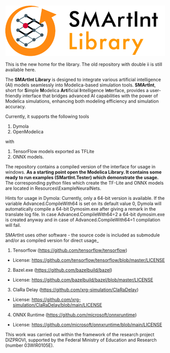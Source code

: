 ![Image](SMArtInt-library.jpg)

This is the new home for the library. The old repository with double ii is still available here.

The **SMArtInt Library** is designed to integrate various artificial intelligence (AI) models seamlessly into Modelica-based simulation tools. **SMArtInt**, short for **S**imple **M**odelica **Art**ificial **I**ntelligence I**nt**erface, provides a user-friendly interface that bridges advanced AI capabilities with the power of Modelica simulations, enhancing both modeling efficiency and simulation accuracy.

Currently, it supports the following tools
1. Dymola
2. OpenModelica

with 

1. TensorFlow models exported as TFLite
2. ONNX models.

The repository contains a compiled version of the interface for usage in windows. __As a starting point open the Modelica Library. It contains some ready to run examples (SMartInt.Tester) which demonstrate the usage.__ The corresponding python files which create the TF-Lite and ONNX models are located in Resources\ExampleNeuralNets.

Hints for usage in Dymola:
Currently, only a 64-bit version is available. If the variable Advanced.CompileWith64 is set on its default value 0, Dymola will automatically compile a 64-bit Dymosim.exe after giving a remark in the translate log file. In case Advanced.CompileWith64=2 a 64-bit dymosim.exe is created anyway and in case of Advanced.CompileWith64=1 compilation will fail.

SMArtInt uses other software - the source code is included as submodule and/or as compiled version for direct usage_
1. Tensorflow (https://github.com/tensorflow/tensorflow)
* License: https://github.com/tensorflow/tensorflow/blob/master/LICENSE
2. Bazel.exe (https://github.com/bazelbuild/bazel)
* License: https://github.com/bazelbuild/bazel/blob/master/LICENSE
3. ClaRa Delay (https://github.com/xrg-simulation/ClaRaDelay)
* License: https://github.com/xrg-simulation/ClaRaDelay/blob/main/LICENSE
4. ONNX Runtime (https://github.com/microsoft/onnxruntime)
* License: https://github.com/microsoft/onnxruntime/blob/main/LICENSE

This work was carried out within the framework of the research project DIZPROVI, supported by the Federal Ministry of Education and Research (number 03WIR0105E).
